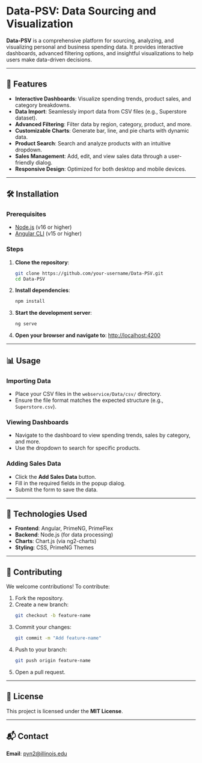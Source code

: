 # Data-PSV: Data Sourcing and Visualization

**Data-PSV** is a comprehensive platform for sourcing, analyzing, and visualizing personal and business spending data. It provides interactive dashboards, advanced filtering options, and insightful visualizations to help users make data-driven decisions.

---

## 🚀 Features

- **Interactive Dashboards**: Visualize spending trends, product sales, and category breakdowns.
- **Data Import**: Seamlessly import data from CSV files (e.g., Superstore dataset).
- **Advanced Filtering**: Filter data by region, category, product, and more.
- **Customizable Charts**: Generate bar, line, and pie charts with dynamic data.
- **Product Search**: Search and analyze products with an intuitive dropdown.
- **Sales Management**: Add, edit, and view sales data through a user-friendly dialog.
- **Responsive Design**: Optimized for both desktop and mobile devices.

---

## 🛠 Installation

### Prerequisites

- [Node.js](https://nodejs.org/) (v16 or higher)
- [Angular CLI](https://angular.io/cli) (v15 or higher)

### Steps

1. **Clone the repository**:
   ```bash
   git clone https://github.com/your-username/Data-PSV.git
   cd Data-PSV
   ```

2. **Install dependencies**:
   ```bash
   npm install
   ```

3. **Start the development server**:
   ```bash
   ng serve
   ```

4. **Open your browser and navigate to**:
   [http://localhost:4200](http://localhost:4200)

---

## 📊 Usage

### Importing Data

- Place your CSV files in the `webservice/Data/csv/` directory.
- Ensure the file format matches the expected structure (e.g., `Superstore.csv`).

### Viewing Dashboards

- Navigate to the dashboard to view spending trends, sales by category, and more.
- Use the dropdown to search for specific products.

### Adding Sales Data

- Click the **Add Sales Data** button.
- Fill in the required fields in the popup dialog.
- Submit the form to save the data.

---

## 🧰 Technologies Used

- **Frontend**: Angular, PrimeNG, PrimeFlex
- **Backend**: Node.js (for data processing)
- **Charts**: Chart.js (via ng2-charts)
- **Styling**: CSS, PrimeNG Themes

---

## 🤝 Contributing

We welcome contributions! To contribute:

1. Fork the repository.
2. Create a new branch:
   ```bash
   git checkout -b feature-name
   ```
3. Commit your changes:
   ```bash
   git commit -m "Add feature-name"
   ```
4. Push to your branch:
   ```bash
   git push origin feature-name
   ```
5. Open a pull request.

---

## 📄 License

This project is licensed under the **MIT License**.

---

## 📬 Contact

**Email**: [pyn2@illinois.edu](mailto:pyn2@illinois.edu)

